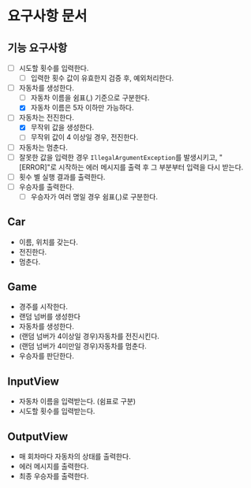 # 요구사항 문서

## 기능 요구사항
- [ ] 시도할 횟수를 입력한다.
  - [ ] 입력한 횟수 값이 유효한지 검증 후, 예외처리한다.
- [ ] 자동차를 생성한다.
  - [ ] 자동차 이름을 쉼표(,) 기준으로 구분한다.
  - [x] 자동차 이름은 5자 이하만 가능하다.
- [ ] 자동차는 전진한다.
  - [x] 무작위 값을 생성한다.
  - [ ] 무작위 값이 4 이상일 경우, 전진한다.
- [ ] 자동차는 멈춘다.
- [ ] 잘못한 값을 입력한 경우 `IllegalArgumentException`를 발생시키고, "[ERROR]"로 시작하는 에러 메시지를 출력 후 그 부분부터 입력을 다시 받는다.
- [ ] 횟수 별 실행 결과를 출력한다.
- [ ] 우승자를 출력한다.
  - [ ] 우승자가 여러 명일 경우 쉼표(,)로 구분한다.

## Car
- 이름, 위치를 갖는다.
- 전진한다.
- 멈춘다.

## Game
- 경주를 시작한다.
- 랜덤 넘버를 생성한다
- 자동차를 생성한다.
- (랜덤 넘버가 4이상일 경우)자동차를 전진시킨다.
- (랜덤 넘버가 4미만일 경우)자동차를 멈춘다.
- 우승자를 판단한다.


## InputView
- 자동차 이름을 입력받는다. (쉼표로 구분)
- 시도할 횟수를 입력받는다. 

## OutputView
- 매 회차마다 자동차의 상태를 출력한다.
- 에러 메시지를 출력한다.
- 최종 우승자를 출력한다.
